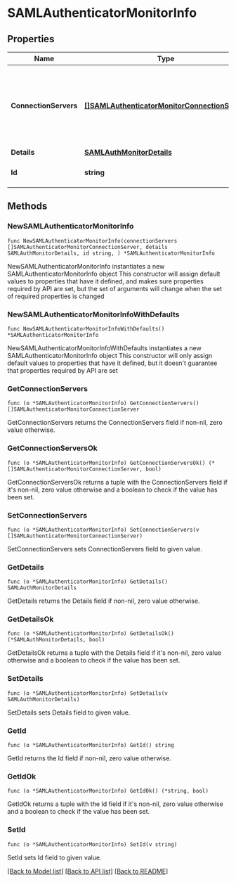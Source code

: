 # SAMLAuthenticatorMonitorInfo

## Properties

Name | Type | Description | Notes
------------ | ------------- | ------------- | -------------
**ConnectionServers** | [**[]SAMLAuthenticatorMonitorConnectionServer**](SAMLAuthenticatorMonitorConnectionServer.md) | Information about the SAML authenticator connections from each of the connection servers. | 
**Details** | [**SAMLAuthMonitorDetails**](SAMLAuthMonitorDetails.md) |  | 
**Id** | **string** | Unique ID of the SAML Authenticator. | 

## Methods

### NewSAMLAuthenticatorMonitorInfo

`func NewSAMLAuthenticatorMonitorInfo(connectionServers []SAMLAuthenticatorMonitorConnectionServer, details SAMLAuthMonitorDetails, id string, ) *SAMLAuthenticatorMonitorInfo`

NewSAMLAuthenticatorMonitorInfo instantiates a new SAMLAuthenticatorMonitorInfo object
This constructor will assign default values to properties that have it defined,
and makes sure properties required by API are set, but the set of arguments
will change when the set of required properties is changed

### NewSAMLAuthenticatorMonitorInfoWithDefaults

`func NewSAMLAuthenticatorMonitorInfoWithDefaults() *SAMLAuthenticatorMonitorInfo`

NewSAMLAuthenticatorMonitorInfoWithDefaults instantiates a new SAMLAuthenticatorMonitorInfo object
This constructor will only assign default values to properties that have it defined,
but it doesn't guarantee that properties required by API are set

### GetConnectionServers

`func (o *SAMLAuthenticatorMonitorInfo) GetConnectionServers() []SAMLAuthenticatorMonitorConnectionServer`

GetConnectionServers returns the ConnectionServers field if non-nil, zero value otherwise.

### GetConnectionServersOk

`func (o *SAMLAuthenticatorMonitorInfo) GetConnectionServersOk() (*[]SAMLAuthenticatorMonitorConnectionServer, bool)`

GetConnectionServersOk returns a tuple with the ConnectionServers field if it's non-nil, zero value otherwise
and a boolean to check if the value has been set.

### SetConnectionServers

`func (o *SAMLAuthenticatorMonitorInfo) SetConnectionServers(v []SAMLAuthenticatorMonitorConnectionServer)`

SetConnectionServers sets ConnectionServers field to given value.


### GetDetails

`func (o *SAMLAuthenticatorMonitorInfo) GetDetails() SAMLAuthMonitorDetails`

GetDetails returns the Details field if non-nil, zero value otherwise.

### GetDetailsOk

`func (o *SAMLAuthenticatorMonitorInfo) GetDetailsOk() (*SAMLAuthMonitorDetails, bool)`

GetDetailsOk returns a tuple with the Details field if it's non-nil, zero value otherwise
and a boolean to check if the value has been set.

### SetDetails

`func (o *SAMLAuthenticatorMonitorInfo) SetDetails(v SAMLAuthMonitorDetails)`

SetDetails sets Details field to given value.


### GetId

`func (o *SAMLAuthenticatorMonitorInfo) GetId() string`

GetId returns the Id field if non-nil, zero value otherwise.

### GetIdOk

`func (o *SAMLAuthenticatorMonitorInfo) GetIdOk() (*string, bool)`

GetIdOk returns a tuple with the Id field if it's non-nil, zero value otherwise
and a boolean to check if the value has been set.

### SetId

`func (o *SAMLAuthenticatorMonitorInfo) SetId(v string)`

SetId sets Id field to given value.



[[Back to Model list]](../README.md#documentation-for-models) [[Back to API list]](../README.md#documentation-for-api-endpoints) [[Back to README]](../README.md)


